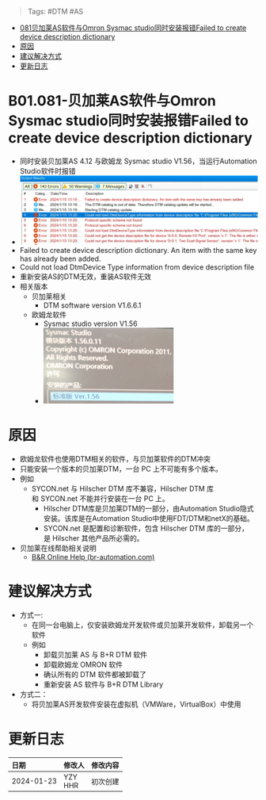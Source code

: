 > Tags: #DTM #AS

- [081贝加莱AS软件与Omron Sysmac studio同时安装报错Failed to create device description dictionary](#081%E8%B4%9D%E5%8A%A0%E8%8E%B1AS%E8%BD%AF%E4%BB%B6%E4%B8%8EOmron%20Sysmac%20studio%E5%90%8C%E6%97%B6%E5%AE%89%E8%A3%85%E6%8A%A5%E9%94%99Failed%20to%20create%20device%20description%20dictionary)
- [原因](#%E5%8E%9F%E5%9B%A0)
- [建议解决方式](#%E5%BB%BA%E8%AE%AE%E8%A7%A3%E5%86%B3%E6%96%B9%E5%BC%8F)
- [更新日志](#%E6%9B%B4%E6%96%B0%E6%97%A5%E5%BF%97)

# B01.081-贝加莱AS软件与Omron Sysmac studio同时安装报错Failed to create device description dictionary

- 同时安装贝加莱AS 4.12 与欧姆龙 Sysmac studio V1.56，当运行Automation Studio软件时报错
- ![](FILES/081贝加莱AS软件与Omron%20Sysmac%20studio同时安装报错Failed%20to%20create%20device%20description%20dictionary/image-20240123212119596.png)
- Failed to create device description dictionary. An item with the same key has already been added.
- Could not load DtmDevice Type information from device description file
- 重新安装AS的DTM无效，重装AS软件无效
- 相关版本
    - 贝加莱相关
        - DTM software version V1.6.6.1
    - 欧姆龙软件
        - Sysmac studio version V1.56
        - ![](FILES/081贝加莱AS软件与Omron%20Sysmac%20studio同时安装报错Failed%20to%20create%20device%20description%20dictionary/image-20240123212427844.png)

# 原因

- 欧姆龙软件也使用DTM相关的软件，与贝加莱软件的DTM冲突
- 只能安装一个版本的贝加莱DTM，一台 PC 上不可能有多个版本。
- 例如
    - SYCON.net 与 Hilscher DTM 库不兼容，Hilscher DTM 库和 SYCON.net 不能并行安装在一台 PC 上。
        - Hilscher DTM库是贝加莱DTM的一部分，由Automation Studio隐式安装。该库是在Automation Studio中使用FDT/DTM和netX的基础。
        - SYCON.net 是配置和诊断软件，包含 Hilscher DTM 库的一部分，是 Hilscher 其他产品所必需的。
- 贝加莱在线帮助相关说明
    - [B&R Online Help (br-automation.com)](https://help.br-automation.com/#/en/6/communication%2Ffieldbuses%2Fnetx%2Fnetx_limitations.html)

# 建议解决方式

- 方式一:
    - 在同一台电脑上，仅安装欧姆龙开发软件或贝加莱开发软件，卸载另一个软件
    - 例如
        - 卸载贝加莱 AS 与 B+R DTM 软件
        - 卸载欧姆龙 OMRON 软件
        - 确认所有的 DTM 软件都被卸载了
        - 重新安装 AS 软件与 B+R DTM Library
- 方式二：
    - 将贝加莱AS开发软件安装在虚拟机（VMWare，VirtualBox）中使用

# 更新日志

| 日期         | 修改人        | 修改内容 |
| :--------- | :--------- | :--- |
| 2024-01-23 | YZY<br>HHR | 初次创建 |
